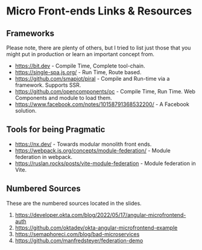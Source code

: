 # Micro Front-ends Links & Resources

## Frameworks
Please note, there are plenty of others, but I tried to list just those that you might put in production or learn an important concept from.
 * https://bit.dev - Compile Time, Complete tool-chain.
 * https://single-spa.js.org/ - Run Time, Route based.
 * https://github.com/smapiot/piral - Compile and Run-time via a framework. Supports SSR.
 * https://github.com/opencomponents/oc - Compile Time, Run Time. Web Components and module to load them.
 * https://www.facebook.com/notes/10158791368532200/ - A Facebook solution.

## Tools for being Pragmatic
 * https://nx.dev/ - Towards modular monolith front ends.
 * https://webpack.js.org/concepts/module-federation/ - Module federation in webpack.
 * https://ruslan.rocks/posts/vite-module-federation - Module federation in Vite.

## Numbered Sources
These are the numbered sources located in the slides.
 1. https://developer.okta.com/blog/2022/05/17/angular-microfrontend-auth
 2. https://github.com/oktadev/okta-angular-microfrontend-example 
 3. https://semaphoreci.com/blog/bad-microservices
 4. https://github.com/manfredsteyer/federation-demo
